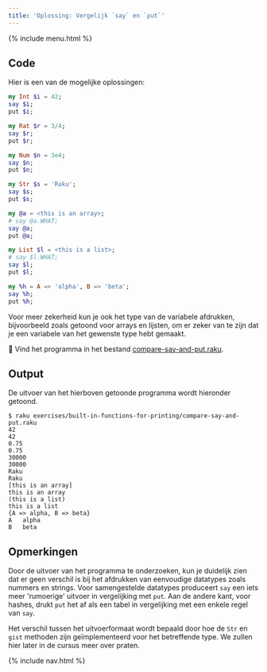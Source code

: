 ```yaml
---
title: 'Oplossing: Vergelijk `say` en `put`'
---
```


{% include menu.html %}

## Code

Hier is een van de mogelijke oplossingen:

```raku
my Int $i = 42;
say $i;
put $i;

my Rat $r = 3/4;
say $r;
put $r;

my Num $n = 3e4;
say $n;
put $n;

my Str $s = 'Raku';
say $s;
put $s;

my @a = <this is an array>;
# say @a.WHAT;
say @a;
put @a;

my List $l = <this is a list>;
# say $l.WHAT;
say $l;
put $l;

my %h = A => 'alpha', B => 'beta';
say %h;
put %h;
```

Voor meer zekerheid kun je ook het type van de variabele afdrukken, bijvoorbeeld zoals getoond voor arrays en lijsten, om er zeker van te zijn dat je een variabele van het gewenste type hebt gemaakt.

🦋 Vind het programma in het bestand [compare-say-and-put.raku](https://github.com/ash/raku-course/blob/master/exercises/built-in-functions-for-printing/compare-say-and-put.raku).

## Output

De uitvoer van het hierboven getoonde programma wordt hieronder getoond.

```console
$ raku exercises/built-in-functions-for-printing/compare-say-and-put.raku
42
42
0.75
0.75
30000
30000
Raku
Raku
[this is an array]
this is an array
(this is a list)
this is a list
{A => alpha, B => beta}
A	alpha
B	beta
```

## Opmerkingen

Door de uitvoer van het programma te onderzoeken, kun je duidelijk zien dat er geen verschil is bij het afdrukken van eenvoudige datatypes zoals nummers en strings. Voor samengestelde datatypes produceert `say` een iets meer 'rumoerige' uitvoer in vergelijking met `put`. Aan de andere kant, voor hashes, drukt `put` het af als een tabel in vergelijking met een enkele regel van `say`.

Het verschil tussen het uitvoerformaat wordt bepaald door hoe de `Str` en `gist` methoden zijn geïmplementeerd voor het betreffende type. We zullen hier later in de cursus meer over praten.

{% include nav.html %}
